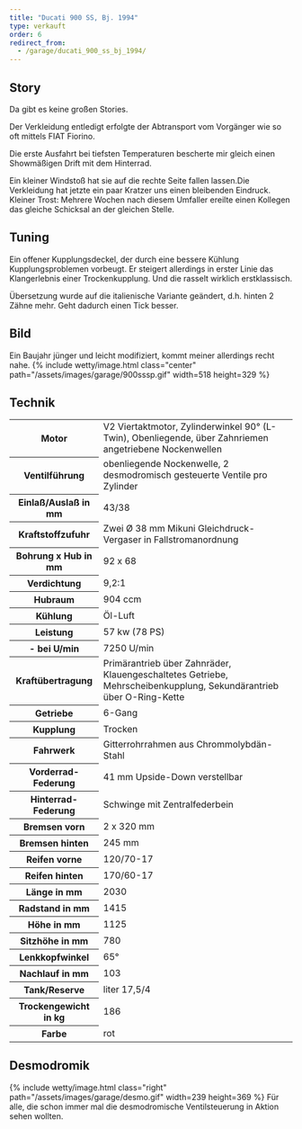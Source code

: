```yaml
---
title: "Ducati 900 SS, Bj. 1994"
type: verkauft
order: 6
redirect_from:
  - /garage/ducati_900_ss_bj_1994/
--- 
```

## Story
Da gibt es keine großen Stories.

Der Verkleidung entledigt erfolgte der Abtransport vom Vorgänger wie so oft mittels FIAT Fiorino.

Die erste Ausfahrt bei tiefsten Temperaturen bescherte mir gleich einen Showmäßigen Drift mit dem Hinterrad.

Ein kleiner Windstoß hat sie auf die rechte Seite fallen lassen.Die Verkleidung hat jetzte ein paar Kratzer uns einen bleibenden Eindruck. Kleiner Trost: Mehrere Wochen nach diesem Umfaller ereilte einen Kollegen das gleiche Schicksal an der gleichen Stelle. 

## Tuning
Ein offener Kupplungsdeckel, der durch eine bessere Kühlung Kupplungsproblemen vorbeugt. Er steigert allerdings in erster Linie das Klangerlebnis einer Trockenkupplung. Und die rasselt wirklich erstklassisch.

Übersetzung wurde auf die italienische Variante geändert, d.h. hinten 2 Zähne mehr. Geht dadurch einen Tick besser. 

## Bild
Ein Baujahr jünger und leicht modifiziert, kommt meiner allerdings recht nahe.
{% include wetty/image.html class="center" path="/assets/images/garage/900sssp.gif" width=518 height=329 %}

## Technik
<table class="table_technik">
	<tr class="row0">
		<th class="col0"> Motor </th><td class="col1"> V2 Viertaktmotor, Zylinderwinkel 90° (L-Twin), Obenliegende, über Zahnriemen angetriebene Nockenwellen </td>
	</tr>
	<tr class="row1">
		<th class="col0"> Ventilführung </th><td class="col1"> obenliegende Nockenwelle, 2 desmodromisch gesteuerte Ventile pro Zylinder </td>
	</tr>
	<tr class="row2">
		<th class="col0"> Einlaß/Auslaß in mm </th><td class="col1"> 43/38 </td>
	</tr>
	<tr class="row3">
		<th class="col0"> Kraftstoffzufuhr </th><td class="col1"> Zwei Ø 38 mm Mikuni Gleichdruck-Vergaser in Fallstromanordnung </td>
	</tr>
	<tr class="row4">
		<th class="col0"> Bohrung x Hub in mm </th><td class="col1"> 92 x 68 </td>
	</tr>
	<tr class="row5">
		<th class="col0"> Verdichtung </th><td class="col1"> 9,2:1 </td>
	</tr>
	<tr class="row6">
		<th class="col0"> Hubraum </th><td class="col1"> 904 ccm </td>
	</tr>
	<tr class="row7">
		<th class="col0"> Kühlung </th><td class="col1"> Öl-Luft </td>
	</tr>
	<tr class="row8">
		<th class="col0"> Leistung </th><td class="col1"> 57 kw (78 PS) </td>
	</tr>
	<tr class="row9">
		<th class="col0"> - bei U/min </th><td class="col1"> 7250 U/min </td>
	</tr>
	<tr class="row10">
		<th class="col0"> Kraftübertragung </th><td class="col1"> Primärantrieb über Zahnräder, Klauengeschaltetes Getriebe, Mehrscheibenkupplung, Sekundärantrieb über O-Ring-Kette </td>
	</tr>
	<tr class="row11">
		<th class="col0"> Getriebe </th><td class="col1"> 6-Gang </td>
	</tr>
	<tr class="row12">
		<th class="col0"> Kupplung </th><td class="col1"> Trocken </td>
	</tr>
	<tr class="row13">
		<th class="col0"> Fahrwerk </th><td class="col1"> Gitterrohrrahmen aus Chrommolybdän-Stahl </td>
	</tr>
	<tr class="row14">
		<th class="col0"> Vorderrad-Federung </th><td class="col1"> 41 mm Upside-Down verstellbar </td>
	</tr>
	<tr class="row15">
		<th class="col0"> Hinterrad-Federung </th><td class="col1"> Schwinge mit Zentralfederbein </td>
	</tr>
	<tr class="row16">
		<th class="col0"> Bremsen vorn </th><td class="col1"> 2 x 320 mm </td>
	</tr>
	<tr class="row17">
		<th class="col0"> Bremsen hinten </th><td class="col1"> 245 mm </td>
	</tr>
	<tr class="row18">
		<th class="col0"> Reifen vorne </th><td class="col1"> 120/70-17 </td>
	</tr>
	<tr class="row19">
		<th class="col0"> Reifen hinten </th><td class="col1"> 170/60-17 </td>
	</tr>
	<tr class="row20">
		<th class="col0"> Länge in mm </th><td class="col1"> 2030 </td>
	</tr>
	<tr class="row21">
		<th class="col0"> Radstand in mm </th><td class="col1"> 1415 </td>
	</tr>
	<tr class="row22">
		<th class="col0"> Höhe in mm </th><td class="col1"> 1125 </td>
	</tr>
	<tr class="row23">
		<th class="col0"> Sitzhöhe in mm </th><td class="col1"> 780 </td>
	</tr>
	<tr class="row24">
		<th class="col0"> Lenkkopfwinkel </th><td class="col1"> 65° </td>
	</tr>
	<tr class="row25">
		<th class="col0"> Nachlauf in mm </th><td class="col1"> 103 </td>
	</tr>
	<tr class="row26">
		<th class="col0"> Tank/Reserve </th><td class="col1"> liter 17,5/4 </td>
	</tr>
	<tr class="row27">
		<th class="col0"> Trockengewicht in kg </th><td class="col1"> 186 </td>
	</tr>
	<tr class="row28">
		<th class="col0"> Farbe </th><td class="col1"> rot </td>
	</tr>
</table>

## Desmodromik
{% include wetty/image.html class="right" path="/assets/images/garage/desmo.gif" width=239 height=369 %}
Für alle, die schon immer mal die desmodromische Ventilsteuerung in Aktion sehen wollten.
